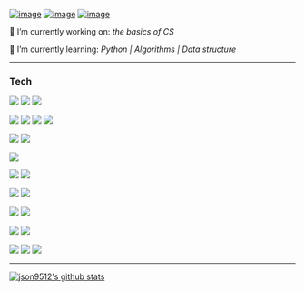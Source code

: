 

[![image](https://img.shields.io/badge/Email-json9512%40gmail.com-success)](mailto:json9512@gmail.com)
[![image](https://img.shields.io/badge/Blog-json9512.github.io-green)](https://json9512.github.io/blog/)
[![image](https://img.shields.io/badge/LinkedIn-Junghyun%20Son-brightgreen)](https://www.linkedin.com/in/junghyun-son/)


🔭 I’m currently working on: *the basics of CS*

🌱 I’m currently learning: *Python | Algorithms | Data structure*
***

### Tech

![](https://img.shields.io/badge/python-⭐⭐⭐-black?logo=python&style=for-the-badge&&labelColor=9cf)
![](https://img.shields.io/badge/javascript-⭐⭐-black?logo=javascript&style=for-the-badge&&labelColor=9cf)
![](https://img.shields.io/badge/go-⭐⭐-black?logo=go&style=for-the-badge&&labelColor=9cf)

![](https://img.shields.io/badge/react-⭐⭐-black?logo=react&style=for-the-badge&&labelColor=9cf)
![](https://img.shields.io/badge/node.js-⭐⭐-black?logo=node.js&style=for-the-badge&&labelColor=9cf)
![](https://img.shields.io/badge/django-⭐-black?logo=django&style=for-the-badge&&labelColor=9cf)
![](https://img.shields.io/badge/tensorflow-⭐-black?logo=tensorflow&style=for-the-badge&&labelColor=9cf)

![](https://img.shields.io/badge/postgresql-⭐⭐-black?logo=postgresql&style=for-the-badge&&labelColor=9cf)
![](https://img.shields.io/badge/redis-⭐-black?logo=redis&style=for-the-badge&&labelColor=9cf)

![](https://img.shields.io/badge/docker-⭐⭐-black?logo=docker&style=for-the-badge&&labelColor=9cf)


![](https://img.shields.io/badge/github%20actions-⭐⭐-black?logo=github-actions&style=for-the-badge&&labelColor=9cf)
![](https://img.shields.io/badge/travis%20ci-⭐⭐-black?logo=travis-ci&style=for-the-badge&&labelColor=9cf)

![](https://img.shields.io/badge/amazon%20aws-⭐⭐-black?logo=amazon-aws&style=for-the-badge&&labelColor=9cf)
![](https://img.shields.io/badge/heroku-⭐⭐-black?logo=heroku&style=for-the-badge&&labelColor=9cf)

![](https://img.shields.io/badge/github-⭐⭐-black?logo=github&style=for-the-badge&&labelColor=9cf)
![](https://img.shields.io/badge/bitbucket-⭐-black?logo=bitbucket&style=for-the-badge&&labelColor=9cf)

![](https://img.shields.io/badge/windows-⭐⭐-black?logo=windows&style=for-the-badge&&labelColor=9cf)
![](https://img.shields.io/badge/linux-⭐⭐-black?logo=linux&style=for-the-badge&&labelColor=9cf)

![](https://img.shields.io/badge/slack-⭐⭐-black?logo=slack&style=for-the-badge&&labelColor=9cf)
![](https://img.shields.io/badge/trello-⭐-black?logo=trello&style=for-the-badge&&labelColor=9cf)
![](https://img.shields.io/badge/asana-⭐-black?logo=asana&style=for-the-badge&&labelColor=9cf)

****
[![json9512's github stats](https://github-readme-stats.vercel.app/api?username=json9512&theme=tokyonight&show_icons=true)](https://github.com/json9512/json9512)


<!--
**json9512/json9512** is a ✨ _special_ ✨ repository because its `README.md` (this file) appears on your GitHub profile.

Here are some ideas to get you started:

- 🔭 I’m currently working on ...
- 🌱 I’m currently learning ...
- 👯 I’m looking to collaborate on ...
- 🤔 I’m looking for help with ...
- 💬 Ask me about ...
- 📫 How to reach me: ...
- 😄 Pronouns: ...
- ⚡ Fun fact: ...
-->
